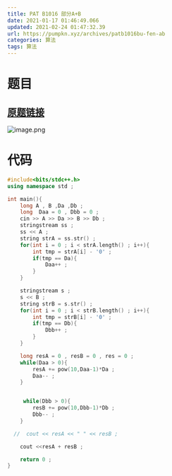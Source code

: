 ```yaml
---
title: PAT B1016 部分A+B
date: 2021-01-17 01:46:49.066
updated: 2021-02-24 01:47:32.39
url: https://pumpkn.xyz/archives/patb1016bu-fen-ab
categories: 算法
tags: 算法
---
```


# 题目
## [原题链接](https://pintia.cn/problem-sets/994805260223102976/problems/994805306310115328)
![image.png](https://pumpkn.xyz/upload/2021/02/image-9296db0d315d444bbeb9c47f094223f6.png)
# 代码
```c++
#include<bits/stdc++.h>
using namespace std ;

int main(){
    long A , B ,Da ,Db ;
    long  Daa = 0 , Dbb = 0 ;
    cin >> A >> Da >> B >> Db ;
    stringstream ss ;
    ss << A ;
    string strA = ss.str() ;
    for(int i = 0 ; i < strA.length() ; i++){
        int tmp = strA[i] - '0' ;
        if(tmp == Da){
            Daa++ ;
        }
    }

    stringstream s ;
    s << B ;
    string strB = s.str() ;
    for(int i = 0 ; i < strB.length() ; i++){
        int tmp = strB[i] - '0' ;
        if(tmp == Db){
            Dbb++ ;
        }
    }

    long resA = 0 , resB = 0 , res = 0 ;
    while(Daa > 0){
        resA += pow(10,Daa-1)*Da ;
        Daa-- ;
    }


     while(Dbb > 0){
        resB += pow(10,Dbb-1)*Db ;
        Dbb-- ;
    }

  //  cout << resA << " " << resB ;

    cout <<resA + resB ;

    return 0 ;
}

```